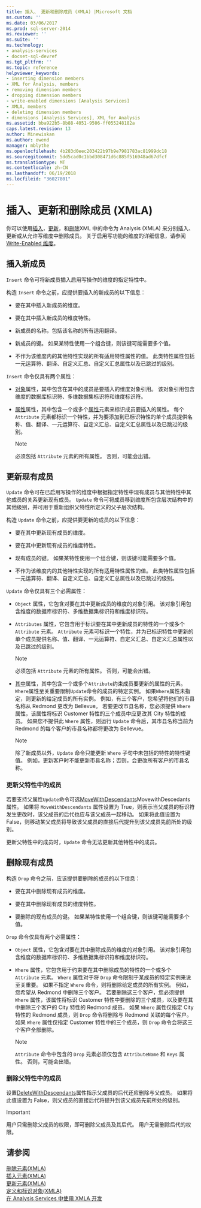 ```yaml
---
title: 插入、 更新和删除成员 (XMLA) |Microsoft 文档
ms.custom: ''
ms.date: 03/06/2017
ms.prod: sql-server-2014
ms.reviewer: ''
ms.suite: ''
ms.technology:
- analysis-services
- docset-sql-devref
ms.tgt_pltfrm: ''
ms.topic: reference
helpviewer_keywords:
- inserting dimension members
- XML for Analysis, members
- removing dimension members
- dropping dimension members
- write-enabled dimensions [Analysis Services]
- XMLA, members
- deleting dimension members
- dimensions [Analysis Services], XML for Analysis
ms.assetid: bba922b5-8b88-4051-9506-ff055248182a
caps.latest.revision: 13
author: Minewiskan
ms.author: owend
manager: mblythe
ms.openlocfilehash: 4b283d0eec203422b97b9e7981783ac81999dc18
ms.sourcegitcommit: 5dd5cad0c1bbd308471d6c885f516948ad67dfcf
ms.translationtype: MT
ms.contentlocale: zh-CN
ms.lasthandoff: 06/19/2018
ms.locfileid: "36027801"
---
```

# <a name="inserting-updating-and-dropping-members-xmla"></a>插入、更新和删除成员 (XMLA)
  你可以使用[插入](../xmla/xml-elements-commands/insert-element-xmla.md)，[更新](../xmla/xml-elements-commands/update-element-xmla.md)，和[删除](../xmla/xml-elements-commands/drop-element-xmla.md)XML 中的命令为 Analysis (XMLA) 来分别插入、 更新或从允许写维度中删除成员。 关于启用写功能的维度的详细信息，请参阅[Write-Enabled 维度](../multidimensional-models-olap-logical-dimension-objects/write-enabled-dimensions.md)。  
  
## <a name="inserting-new-members"></a>插入新成员  
 `Insert` 命令可将新成员插入启用写操作的维度的指定特性中。  
  
 构造 `Insert` 命令之前，应提供要插入的新成员的以下信息：  
  
-   要在其中插入新成员的维度。  
  
-   要在其中插入新成员的维度特性。  
  
-   新成员的名称，包括该名称的所有适用翻译。  
  
-   新成员的键。 如果某特性使用一个组合键，则该键可能需要多个值。  
  
-   不作为该维度内的其他特性实现的所有适用特性属性的值。 此类特性属性包括一元运算符、翻译、自定义汇总、自定义汇总属性以及已跳过的级别。  
  
 `Insert` 命令仅具有两个属性：  
  
-   [对象](../xmla/xml-elements-properties/object-element-xmla.md)属性，其中包含在其中的成员是要插入的维度对象引用。 该对象引用包含维度的数据库标识符、多维数据集标识符和维度标识符。  
  
-   [属性](../xmla/xml-elements-properties/attributes-element-xmla.md)属性，其中包含一个或多个[属性](../xmla/xml-elements-properties/attribute-element-xmla.md)元素来标识成员要插入的属性。 每个 `Attribute` 元素都标识一个特性，并为要添加到已标识特性的单个成员提供名称、值、翻译、一元运算符、自定义汇总、自定义汇总属性以及已跳过的级别。  
  
    > [!NOTE]  
    >  必须包括 `Attribute` 元素的所有属性。 否则，可能会出错。  
  
## <a name="updating-existing-members"></a>更新现有成员  
 `Update` 命令可在已启用写操作的维度中根据指定特性中现有成员与其他特性中其他成员的关系更新现有成员。 `Update` 命令可将成员移到维度所包含层次结构中的其他级别，并可用于重新组织父特性所定义的父子层次结构。  
  
 构造 `Update` 命令之前，应提供要更新的成员的以下信息：  
  
-   要在其中更新现有成员的维度。  
  
-   要在其中更新现有成员的维度特性。  
  
-   现有成员的键。 如果某特性使用一个组合键，则该键可能需要多个值。  
  
-   不作为该维度内的其他特性实现的所有适用特性属性的值。 此类特性属性包括一元运算符、翻译、自定义汇总、自定义汇总属性以及已跳过的级别。  
  
 `Update` 命令仅具有三个必需属性：  
  
-   `Object` 属性，它包含对要在其中更新成员的维度的对象引用。 该对象引用包含维度的数据库标识符、多维数据集标识符和维度标识符。  
  
-   `Attributes` 属性，它包含用于标识要在其中更新成员的特性的一个或多个 `Attribute` 元素。 `Attribute` 元素可标识一个特性，并为已标识特性中更新的单个成员提供名称、值、翻译、一元运算符、自定义汇总、自定义汇总属性以及已跳过的级别。  
  
    > [!NOTE]  
    >  必须包括 `Attribute` 元素的所有属性。 否则，可能会出错。  
  
-   [其中](../xmla/xml-elements-properties/where-element-xmla.md)属性，其中包含一个或多个`Attribute`约束成员要更新的属性的元素。 `Where`属性至关重要限制`Update`命令的成员的特定实例。 如果`Where`属性未指定，则更新的给定成员的所有实例。 例如，有三个客户，您希望将他们的市县名称从 Redmond 更改为 Bellevue。 若要更改市县名称，您必须提供 `Where` 属性，该属性将标识 Customer 特性的三个成员中应更改其 City 特性的成员。 如果您不提供此 `Where` 属性，则运行 `Update` 命令后，其市县名称当前为 Redmond 的每个客户的市县名称都将更改为 Bellevue。  
  
    > [!NOTE]  
    >  除了新成员以外，`Update` 命令只能更新 `Where` 子句中未包括的特性的特性键值。 例如，更新客户时不能更新市县名称；否则，会更改所有客户的市县名称。  
  
### <a name="updating-members-in-parent-attributes"></a>更新父特性中的成员  
 若要支持父属性`Update`命令可选[MoveWithDescendants](../xmla/xml-elements-properties/movewithdescendants-element-xmla.md)MovewithDescedants 属性。 如果将 `MoveWithDescendants` 属性设置为 True，则表示当父成员的标识符发生更改时，该父成员的后代也应与该父成员一起移动。 如果将此值设置为 False，则移动某父成员将导致该父成员的直接后代提升到该父成员先前所处的级别。  
  
 更新父特性中的成员时，`Update` 命令无法更新其他特性中的成员。  
  
## <a name="dropping-existing-members"></a>删除现有成员  
 构造 `Drop` 命令之前，应该提供要删除的成员的以下信息：  
  
-   要在其中删除现有成员的维度。  
  
-   要在其中删除现有成员的维度特性。  
  
-   要删除的现有成员的键。 如果某特性使用一个组合键，则该键可能需要多个值。  
  
 `Drop` 命令仅具有两个必需属性：  
  
-   `Object` 属性，它包含对要在其中删除成员的维度的对象引用。 该对象引用包含维度的数据库标识符、多维数据集标识符和维度标识符。  
  
-   `Where` 属性，它包含用于约束要在其中删除成员的特性的一个或多个 `Attribute` 元素。 `Where` 属性对于将 `Drop` 命令限制于某成员的特定实例来说至关重要。 如果不指定 `Where` 命令，则将删除给定成员的所有实例。 例如，您希望从 Redmond 中删除三个客户。 若要删除这三个客户，您必须提供 `Where` 属性，该属性将标识 Customer 特性中要删除的三个成员，以及要在其中删除三个客户的 City 特性的 Redmond 成员。 如果 `Where` 属性仅指定 City 特性的 Redmond 成员，则 `Drop` 命令将删除与 Redmond 关联的每个客户。 如果 `Where` 属性仅指定 Customer 特性中的三个成员，则 `Drop` 命令会将这三个客户全部删除。  
  
    > [!NOTE]  
    >  `Attribute` 命令中包含的 `Drop` 元素必须仅包含 `AttributeName` 和 `Keys` 属性。 否则，可能会出错。  
  
### <a name="dropping-members-in-parent-attributes"></a>删除父特性中的成员  
 设置[DeleteWithDescendants](../xmla/xml-elements-properties/deletewithdescendants-element-xmla.md)属性指示父成员的后代还应删除与父成员。 如果将此值设置为 False，则父成员的直接后代将提升到该父成员先前所处的级别。  
  
> [!IMPORTANT]  
>  用户只需删除父成员的权限，即可删除父成员及其后代。 用户无需删除后代的权限。  
  
## <a name="see-also"></a>请参阅  
 [删除元素&#40;XMLA&#41;](../xmla/xml-elements-commands/drop-element-xmla.md)   
 [插入元素&#40;XMLA&#41;](../xmla/xml-elements-commands/insert-element-xmla.md)   
 [更新元素&#40;XMLA&#41;](../xmla/xml-elements-commands/update-element-xmla.md)   
 [定义和标识对象&#40;XMLA&#41;](../xmla/xml-elements-objects.md)   
 [在 Analysis Services 中使用 XMLA 开发](developing-with-xmla-in-analysis-services.md)  
  
  